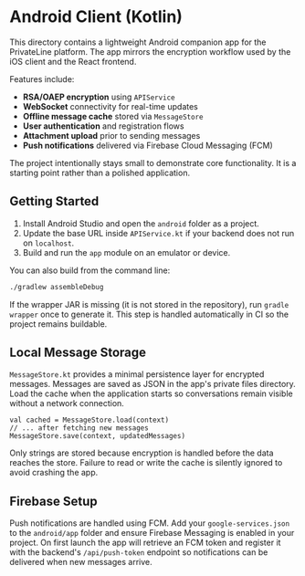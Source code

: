 # Android Client (Kotlin)

This directory contains a lightweight Android companion app for the PrivateLine
platform. The app mirrors the encryption workflow used by the iOS client and the
React frontend.

Features include:

* **RSA/OAEP encryption** using `APIService`
* **WebSocket** connectivity for real-time updates
* **Offline message cache** stored via `MessageStore`
* **User authentication** and registration flows
* **Attachment upload** prior to sending messages
* **Push notifications** delivered via Firebase Cloud Messaging (FCM)

The project intentionally stays small to demonstrate core functionality. It is a
starting point rather than a polished application.

## Getting Started

1. Install Android Studio and open the `android` folder as a project.
2. Update the base URL inside `APIService.kt` if your backend does not run on
   `localhost`.
3. Build and run the `app` module on an emulator or device.

You can also build from the command line:

```bash
./gradlew assembleDebug
```

If the wrapper JAR is missing (it is not stored in the repository),
run `gradle wrapper` once to generate it. This step is handled automatically
in CI so the project remains buildable.

## Local Message Storage

`MessageStore.kt` provides a minimal persistence layer for encrypted messages.
Messages are saved as JSON in the app's private files directory. Load the cache
when the application starts so conversations remain visible without a network
connection.

```
val cached = MessageStore.load(context)
// ... after fetching new messages
MessageStore.save(context, updatedMessages)
```

Only strings are stored because encryption is handled before the data reaches the
store. Failure to read or write the cache is silently ignored to avoid crashing
the app.

## Firebase Setup

Push notifications are handled using FCM. Add your `google-services.json` to the
`android/app` folder and ensure Firebase Messaging is enabled in your project.
On first launch the app will retrieve an FCM token and register it with the
backend's `/api/push-token` endpoint so notifications can be delivered when new
messages arrive.
